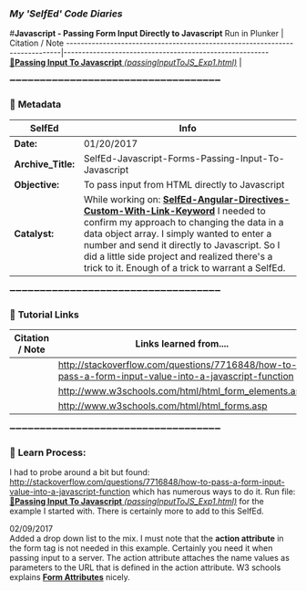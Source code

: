 ### **_My 'SelfEd' Code Diaries_**
#**Javascript - Passing Form Input Directly to Javascript**
Run in Plunker | Citation / Note
----------------------------------------------------------------------------|--------------------------------------------------------
[:small_blue_diamond:**Passing Input To Javascript** _(passingInputToJS_Exp1.html)_](https://plnkr.co/edit/qiKNyvVaR3WHlb1n9Ixk?p=preview) | 

:heavy_minus_sign::heavy_minus_sign::heavy_minus_sign::heavy_minus_sign::heavy_minus_sign::heavy_minus_sign::heavy_minus_sign::heavy_minus_sign::heavy_minus_sign::heavy_minus_sign::heavy_minus_sign::heavy_minus_sign::heavy_minus_sign::heavy_minus_sign::heavy_minus_sign::heavy_minus_sign::heavy_minus_sign::heavy_minus_sign::heavy_minus_sign::heavy_minus_sign::heavy_minus_sign::heavy_minus_sign::heavy_minus_sign::heavy_minus_sign::heavy_minus_sign::heavy_minus_sign::heavy_minus_sign::heavy_minus_sign::heavy_minus_sign::heavy_minus_sign::heavy_minus_sign::heavy_minus_sign::heavy_minus_sign::heavy_minus_sign::heavy_minus_sign:

### :arrow_down_small: **Metadata**
**SelfEd**          |  **Info** 
------------------- | ------------------------------------------------------------------------
**Date:**           | 01/20/2017
**Archive_Title:**  | SelfEd-Javascript-Forms-Passing-Input-To-Javascript
**Objective:**      | To pass input from HTML directly to Javascript
**Catalyst:**       | While working on: [**SelfEd-Angular-Directives-Custom-With-Link-Keyword**](https://github.com/BrianHCombes/SelfEd-Tutorials-AngularJS/tree/master/SelfEd-Angular-Directives-Custom-With-Link-Keyword) I needed to confirm my approach to changing the data in a data object array. I simply wanted to enter a number and send it directly to Javascript. So I did a little side project and realized there's a trick to it. Enough of a trick to warrant a SelfEd.

:heavy_minus_sign::heavy_minus_sign::heavy_minus_sign::heavy_minus_sign::heavy_minus_sign::heavy_minus_sign::heavy_minus_sign::heavy_minus_sign::heavy_minus_sign::heavy_minus_sign::heavy_minus_sign::heavy_minus_sign::heavy_minus_sign::heavy_minus_sign::heavy_minus_sign::heavy_minus_sign::heavy_minus_sign::heavy_minus_sign::heavy_minus_sign::heavy_minus_sign::heavy_minus_sign::heavy_minus_sign::heavy_minus_sign::heavy_minus_sign::heavy_minus_sign::heavy_minus_sign::heavy_minus_sign::heavy_minus_sign::heavy_minus_sign::heavy_minus_sign::heavy_minus_sign::heavy_minus_sign::heavy_minus_sign::heavy_minus_sign::heavy_minus_sign:

### :arrow_down_small: **Tutorial Links**
**Citation / Note**   | **Links learned from....**                                                
----------------------|-----------------------
                      | http://stackoverflow.com/questions/7716848/how-to-pass-a-form-input-value-into-a-javascript-function 
                      | http://www.w3schools.com/html/html_form_elements.asp
                      | http://www.w3schools.com/html/html_forms.asp

                      
:heavy_minus_sign::heavy_minus_sign::heavy_minus_sign::heavy_minus_sign::heavy_minus_sign::heavy_minus_sign::heavy_minus_sign::heavy_minus_sign::heavy_minus_sign::heavy_minus_sign::heavy_minus_sign::heavy_minus_sign::heavy_minus_sign::heavy_minus_sign::heavy_minus_sign::heavy_minus_sign::heavy_minus_sign::heavy_minus_sign::heavy_minus_sign::heavy_minus_sign::heavy_minus_sign::heavy_minus_sign::heavy_minus_sign::heavy_minus_sign::heavy_minus_sign::heavy_minus_sign::heavy_minus_sign::heavy_minus_sign::heavy_minus_sign::heavy_minus_sign::heavy_minus_sign::heavy_minus_sign::heavy_minus_sign::heavy_minus_sign::heavy_minus_sign:
### :arrow_down_small: **Learn Process:**

I had to probe around a bit but found:
http://stackoverflow.com/questions/7716848/how-to-pass-a-form-input-value-into-a-javascript-function
which has numerous ways to do it. Run file: [:small_blue_diamond:**Passing Input To Javascript** _(passingInputToJS_Exp1.html)_](https://plnkr.co/edit/qiKNyvVaR3WHlb1n9Ixk?p=preview) for the example I started with. There is certainly more to add to this SelfEd.

02/09/2017   
Added a drop down list to the mix. I must note that the **action attribute** in the form tag is not needed in this example. Certainly you need it when passing input to a server. The action attribute attaches the name values as parameters to the URL that is defined in the action attribute. W3 schools explains [**Form Attributes**](http://www.w3schools.com/html/html_forms.asp) nicely.

